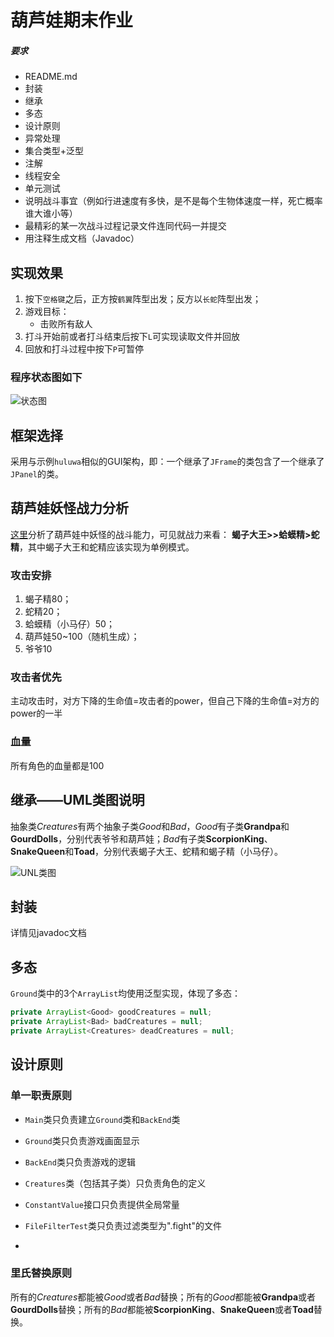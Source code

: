 # 葫芦娃期末作业

##### 要求

- README.md
- 封装
- 继承
- 多态
- 设计原则
- 异常处理
- 集合类型+泛型
- 注解
- 线程安全
- 单元测试
- 说明战斗事宜（例如行进速度有多快，是不是每个生物体速度一样，死亡概率谁大谁小等）
- 最精彩的某一次战斗过程记录文件连同代码一并提交
- 用注释生成文档（Javadoc）



## 实现效果

1. 按下`空格键`之后，正方按`鹤翼`阵型出发；反方以`长蛇`阵型出发；
2. 游戏目标：
   - 击败所有敌人
3. 打斗开始前或者打斗结束后按下`L`可实现读取文件并回放
4. 回放和打斗过程中按下`P`可暂停


### 程序状态图如下

![状态图](E:\NutstoreFiles\NJU\JuniorFall\java程序设计\final_homework\状态图.jpg)

## 框架选择
采用与示例`huluwa`相似的GUI架构，即：一个继承了`JFrame`的类包含了一个继承了`JPanel`的类。

## 葫芦娃妖怪战力分析
[这里](https://www.zhihu.com/question/34581237?from=androidqq)分析了葫芦娃中妖怪的战斗能力，可见就战力来看：
**蝎子大王>>蛤蟆精>蛇精**，其中蝎子大王和蛇精应该实现为单例模式。

### 攻击安排
1. 蝎子精80；
2. 蛇精20；
3. 蛤蟆精（小马仔）50；
4. 葫芦娃50~100（随机生成）；
5. 爷爷10

### 攻击者优先
主动攻击时，对方下降的生命值=攻击者的power，但自己下降的生命值=对方的power的一半

### 血量

所有角色的血量都是100

## 继承——UML类图说明

抽象类*Creatures*有两个抽象子类*Good*和*Bad*，*Good*有子类**Grandpa**和**GourdDolls**，分别代表爷爷和葫芦娃；*Bad*有子类**ScorpionKing**、**SnakeQueen**和**Toad**，分别代表蝎子大王、蛇精和蝎子精（小马仔）。

![UNL类图](E:\NutstoreFiles\NJU\JuniorFall\java程序设计\final_homework\UNL类图.png)



## 封装

详情见javadoc文档



## 多态

`Ground`类中的3个`ArrayList`均使用泛型实现，体现了多态：

```java
private ArrayList<Good> goodCreatures = null;
private ArrayList<Bad> badCreatures = null;
private ArrayList<Creatures> deadCreatures = null; 
```



## 设计原则

### 单一职责原则

* `Main`类只负责建立`Ground`类和`BackEnd`类


* `Ground`类只负责游戏画面显示
* `BackEnd`类只负责游戏的逻辑
* `Creatures`类（包括其子类）只负责角色的定义
* `ConstantValue`接口只负责提供全局常量
* `FileFilterTest`类只负责过滤类型为".fight"的文件
* ​

### 里氏替换原则

所有的*Creatures*都能被*Good*或者*Bad*替换；所有的*Good*都能被**Grandpa**或者**GourdDolls**替换；所有的*Bad*都能被**ScorpionKing**、**SnakeQueen**或者**Toad**替换。



